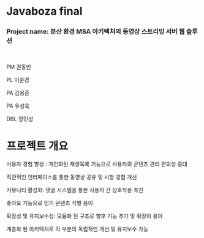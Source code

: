 # Javaboza final 

### Project name: 분산 환경 MSA 아키텍처의 동영상 스트리밍 서버 웹 솔루션
<br>

PM 권동빈<br>

PL 이준경<br>

PA 김용준<br>

PA 유성욱<br>

DBL 정민성<br>

# 프로젝트 개요

사용자 경험 향상  :  개인화된 재생목록 기능으로 사용자의 콘텐츠 관리 편의성 증대

직관적인 인터페이스를 통한 동영상 공유 및 시청 경험 개선

커뮤니티 활성화: 댓글 시스템을 통한 사용자 간 상호작용 촉진

좋아요 기능으로 인기 콘텐츠 식별 용이

확장성 및 유지보수성: 모듈화 된 구조로 향후 기능 추가 및 확장이 용이

계층화 된 아키텍처로 각 부분의 독립적인 개선 및 유지보수 가능
